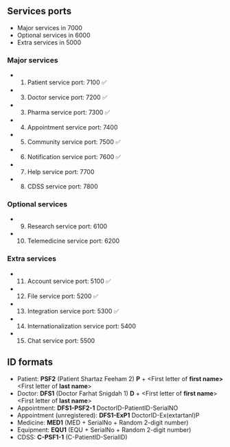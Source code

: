 ## Services ports

- Major services in 7000
- Optional services in 6000
- Extra services in 5000

### Major services

- 1. Patient service port: 7100 ✅
- 3. Doctor service port: 7200 ✅
- 3. Pharma service port: 7300 ✅
- 4. Appointment service port: 7400
- 5. Community service port: 7500 ✅
- 6. Notification service port: 7600 ✅
- 7. Help service port: 7700
- 8. CDSS service port: 7800

### Optional services

- 9. Research service port: 6100
- 10. Telemedicine service port: 6200

### Extra services

- 11. Account service port: 5100 ✅
- 12. File service port: 5200 ✅
- 13. Integration service port: 5300 ✅
- 14. Internationalization service port: 5400
- 15. Chat service port: 5500

## ID formats

- Patient: **PSF2** (Patient Shartaz Feeham 2) **P** + <First letter of **first name>**<First letter of **last name**><Serial no>
- Doctor: **DFS1** (Doctor Farhat Snigdah 1) **D** + <First letter of **first name**><First letter of **last name**><Serial no>
- Appointment: **DFS1-PSF2-1** DoctorID-PatientID-SerialNO
- Appointment (unregistered): **DFS1-ExP1** DoctorID-Ex(extartanl)P<Serial-NO>
- Medicine: **MED1** (MED + SerialNo + Random 2-digit number)
- Equipment: **EQU1** (EQU + SerialNo + Random 2-digit number)
- CDSS: **C-PSF1-1** (C-PatientID-SerialID)
